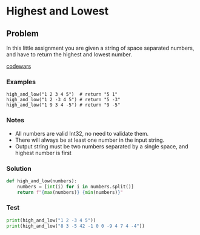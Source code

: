 # Highest and Lowest
## Problem

In this little assignment you are given a string of space separated numbers, and have to return the highest and lowest number.

[codewars](https://www.codewars.com/kata/554b4ac871d6813a03000035)
### Examples
```
high_and_low("1 2 3 4 5")  # return "5 1"
high_and_low("1 2 -3 4 5") # return "5 -3"
high_and_low("1 9 3 4 -5") # return "9 -5"
```
### Notes
* All numbers are valid Int32, no need to validate them.
* There will always be at least one number in the input string.
* Output string must be two numbers separated by a single space, and highest number is first

### Solution
```python
def high_and_low(numbers):
    numbers = [int(i) for i in numbers.split()]
    return f"{max(numbers)} {min(numbers)}"
```

### Test
```python
print(high_and_low("1 2 -3 4 5"))
print(high_and_low("8 3 -5 42 -1 0 0 -9 4 7 4 -4"))
```